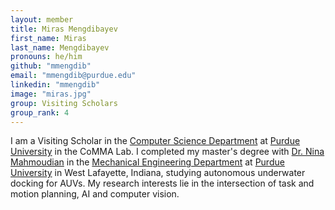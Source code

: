 ```yaml
---
layout: member
title: Miras Mengdibayev
first_name: Miras
last_name: Mengdibayev
pronouns: he/him
github: "mmengdib"
email: "mmengdib@purdue.edu"
linkedin: "mmengdib"
image: "miras.jpg"
group: Visiting Scholars
group_rank: 4
---
```


I am a Visiting Scholar in the [Computer Science Department](https://www.cs.purdue.edu/) at [Purdue University](https://www.purdue.edu/) in the CoMMA Lab.
I completed my master's degree with [Dr. Nina Mahmoudian](https://engineering.purdue.edu/mahmoudian) in the [Mechanical Engineering Department](https://engineering.purdue.edu/ME) at [Purdue University](https://www.purdue.edu/) in West Lafayette, Indiana, studying autonomous underwater docking for AUVs.
My research interests lie in the intersection of task and motion planning, AI and computer vision. 
